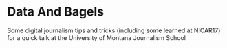 # Data And Bagels
Some digital journalism tips and tricks (including some learned at NICAR17) for a quick talk at the University of Montana Journalism School 
